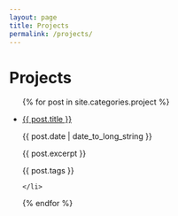 ```yaml
---
layout: page
title: Projects
permalink: /projects/
---
```


<h1>Projects</h1>

<ul>
{% for post in site.categories.project  %}
    <li>
        <p><a href="{{ site.baseurl }}{{ post.url }}">{{ post.title }}</a></p>
        <span class="postdate">{{ post.date | date_to_long_string }}</span>
        <p>{{ post.excerpt }}</p>
        <span class="project-category">{{ post.tags }}</span>
        
    </li>
{% endfor %}
</ul>

